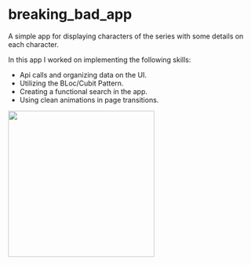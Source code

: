 # breaking_bad_app
A simple app for displaying characters of the series with 
some details on each character.

In this app I worked on implementing the following skills:
- Api calls and organizing data on the UI.
- Utilizing the BLoc/Cubit Pattern.
- Creating a functional search in the app.
- Using clean animations in page transitions. 

<img width="298" src="https://user-images.githubusercontent.com/88000373/133716209-9351c6f6-0e4f-4269-ac66-5cd854b818bb.png">


